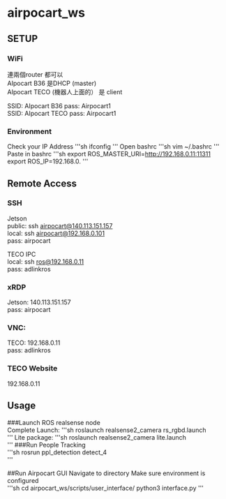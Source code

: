 # airpocart_ws

## SETUP 
### WiFi <br>
連兩個router 都可以<br>
AIpocart B36 是DHCP (master)<br>
AIpocart TECO (機器人上面的） 是 client<br>

SSID: AIpocart B36   pass: Airpocart1<br>
SSID: AIpocart TECO pass: Airpocart1<br>

### Environment
Check your IP Address
'''sh
ifconfig
'''
Open bashrc
'''sh
vim ~/.bashrc
'''
Paste in bashrc
'''sh
export ROS_MASTER_URI=http://192.168.0.11:11311
export ROS_IP=192.168.0.<ur IP Address>
'''

## Remote Access<br>

### SSH
Jetson<br>
public: ssh airpocart@140.113.151.157<br>
local: ssh airpocart@192.168.0.101<br>
pass: airpocart<br>

TECO IPC<br>
local: ssh ros@192.168.0.11<br>
pass: adlinkros<br>


### xRDP<br>
Jetson: 140.113.151.157<br>
pass: airpocart<br>

### VNC:<br>
TECO: 192.168.0.11<br>
pass: adlinkros<br>

### TECO Website<br>
192.168.0.11<br>


## Usage

###Launch ROS realsense node<br>
Complete Launch: 
'''sh
roslaunch realsense2_camera rs_rgbd.launch<br>
'''
Lite package:
'''sh
roslaunch realsense2_camera lite.launch<br>
'''
###Run People Tracking<br>
'''sh
rosrun ppl_detection detect_4<br>
'''

##Run Airpocart GUI
Navigate to directory
Make sure environment is configured<br>
'''sh
 cd airpocart_ws/scripts/user_interface/
 python3 interface.py
'''

 
